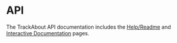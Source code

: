 API
===

The TrackAbout API documentation includes the [Help/Readme][help] and [Interactive Documentation][swagger] pages.

[help]: https://www.trackabout.com/api/docs/readme
[swagger]: https://www.trackabout.com/api/docs
